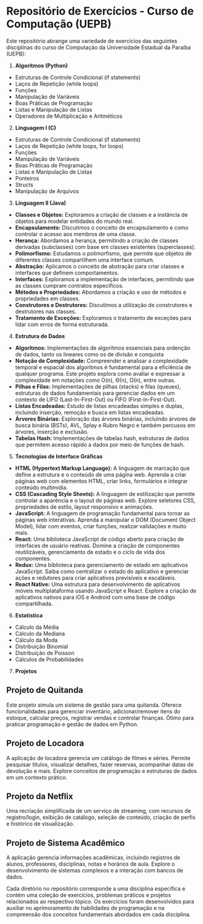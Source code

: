 # Repositório de Exercícios - Curso de Computação (UEPB)

Este repositório abrange uma variedade de exercícios das seguintes disciplinas do curso de Computação da Universidade Estadual da Paraíba (UEPB):

1. **Algoritmos (Python)**
- Estruturas de Controle Condicional (if statements)
- Laços de Repetição (while loops)
- Funções
- Manipulação de Variáveis
- Boas Práticas de Programação
- Listas e Manipulação de Listas
- Operadores de Multiplicação e Aritméticos

2. **Linguagem I (C)**
- Estruturas de Controle Condicional (if statements)
- Laços de Repetição (while loops, for loops)
- Funções 
- Manipulação de Variáveis
- Boas Práticas de Programação 
- Listas e Manipulação de Listas 
- Ponteiros 
- Structs 
- Manipulação de Arquivos 

3. **Linguagem II (Java)**
- **Classes e Objetos:** Exploramos a criação de classes e a instância de objetos para modelar entidades do mundo real.
- **Encapsulamento:** Discutimos o conceito de encapsulamento e como controlar o acesso aos membros de uma classe.
- **Herança:** Abordamos a herança, permitindo a criação de classes derivadas (subclasses) com base em classes existentes (superclasses).
- **Polimorfismo:** Estudamos o polimorfismo, que permite que objetos de diferentes classes compartilhem uma interface comum.
- **Abstração:** Aplicamos o conceito de abstração para criar classes e interfaces que definem comportamentos.
- **Interfaces:** Exploramos a implementação de interfaces, permitindo que as classes cumpram contratos específicos.
- **Métodos e Propriedades:** Abordamos a criação e uso de métodos e propriedades em classes.
- **Construtores e Destrutores:** Discutimos a utilização de construtores e destrutores nas classes.
- **Tratamento de Exceções:** Exploramos o tratamento de exceções para lidar com erros de forma estruturada.

4. **Estrutura de Dados**
- **Algoritmos:** Implementações de algoritmos essenciais para ordenção de dados, tanto os lineares como os de divisão e conquista
- **Notação de Complexidade:** Compreender e analisar a complexidade temporal e espacial dos algoritmos é fundamental para a eficiência de qualquer programa. Este projeto explora como avaliar e expressar a complexidade em notações como O(n), Θ(n), Ω(n), entre outras.
- **Pilhas e Filas:** Implementações de pilhas (stacks) e filas (queues), estruturas de dados fundamentais para gerenciar dados em um contexto de LIFO (Last-In-First-Out) ou FIFO (First-In-First-Out).
- **Listas Encadeadas:** Estudo de listas encadeadas simples e duplas, incluindo inserção, remoção e busca em listas encadeadas.
- **Árvores Binárias:** Exploração das árvores binárias, incluindo árvores de busca binária (BSTs), AVL, Splay e Rubro Negro e também percusos em árvores, inserção e exclusão.
- **Tabelas Hash:** Implementações de tabelas hash, estruturas de dados que permitem acesso rápido a dados por meio de funções de hash.

5. **Tecnologias de Interface Gráficas**
- **HTML (Hypertext Markup Language):** A linguagem de marcação que define a estrutura e o conteúdo de uma página web. Aprenda a criar páginas web com elementos HTML, criar links, formulários e integrar conteúdo multimídia.
- **CSS (Cascading Style Sheets):** A linguagem de estilização que permite controlar a aparência e o layout de páginas web. Explore seletores CSS, propriedades de estilo, layout responsivo e animações.
- **JavaScript:** A linguagem de programação fundamental para tornar as páginas web interativas. Aprenda a manipular o DOM (Document Object Model), lidar com eventos, criar funções, realizar validações e muito mais.
- **React:** Uma biblioteca JavaScript de código aberto para criação de interfaces de usuário reativas. Domine a criação de componentes reutilizáveis, gerenciamento de estado e o ciclo de vida dos componentes.
- **Redux:** Uma biblioteca para gerenciamento de estado em aplicativos JavaScript. Saiba como centralizar o estado do aplicativo e gerenciar ações e redutores para criar aplicativos previsíveis e escaláveis.
- **React Native:** Uma estrutura para desenvolvimento de aplicativos móveis multiplataforma usando JavaScript e React. Explore a criação de aplicativos nativos para iOS e Android com uma base de código compartilhada.

6. **Estatística**
- Cálculo da Média
- Cálculo da Mediana
- Cálculo da Moda
- Distribuição Binomial
- Distribuição de Poisson
- Cálculos de Probabilidades

7. **Projetos**

## Projeto de Quitanda
Este projeto simula um sistema de gestão para uma quitanda. Oferece funcionalidades para gerenciar inventário, adicionar/remover itens do estoque, calcular preços, registrar vendas e controlar finanças. Ótimo para praticar programação e gestão de dados em Python.

## Projeto de Locadora
A aplicação de locadora gerencia um catálogo de filmes e séries. Permite pesquisar títulos, visualizar detalhes, fazer reservas, acompanhar datas de devolução e mais. Explore conceitos de programação e estruturas de dados em um contexto prático.

## Projeto da Netflix
Uma recriação simplificada de um serviço de streaming, com recursos de registro/login, exibição de catálogo, seleção de conteúdo, criação de perfis e histórico de visualização.

## Projeto de Sistema Acadêmico
A aplicação gerencia informações acadêmicas, incluindo registros de alunos, professores, disciplinas, notas e horários de aula. Explore o desenvolvimento de sistemas complexos e a interação com bancos de dados.

Cada diretório no repositório corresponde a uma disciplina específica e contém uma coleção de exercícios, problemas práticos e projetos relacionados ao respectivo tópico. Os exercícios foram desenvolvidos para auxiliar no aprimoramento de habilidades de programação e na compreensão dos conceitos fundamentais abordados em cada disciplina.
